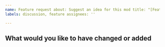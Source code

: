 ```yaml
---
name: Feature request about: Suggest an idea for this mod title: "[Feature]"
labels: discussion, feature assignees: ''

---
```


## What would you like to have changed or added

<!-- Be as specific as possible. This increases the chance this will be considered. -->

